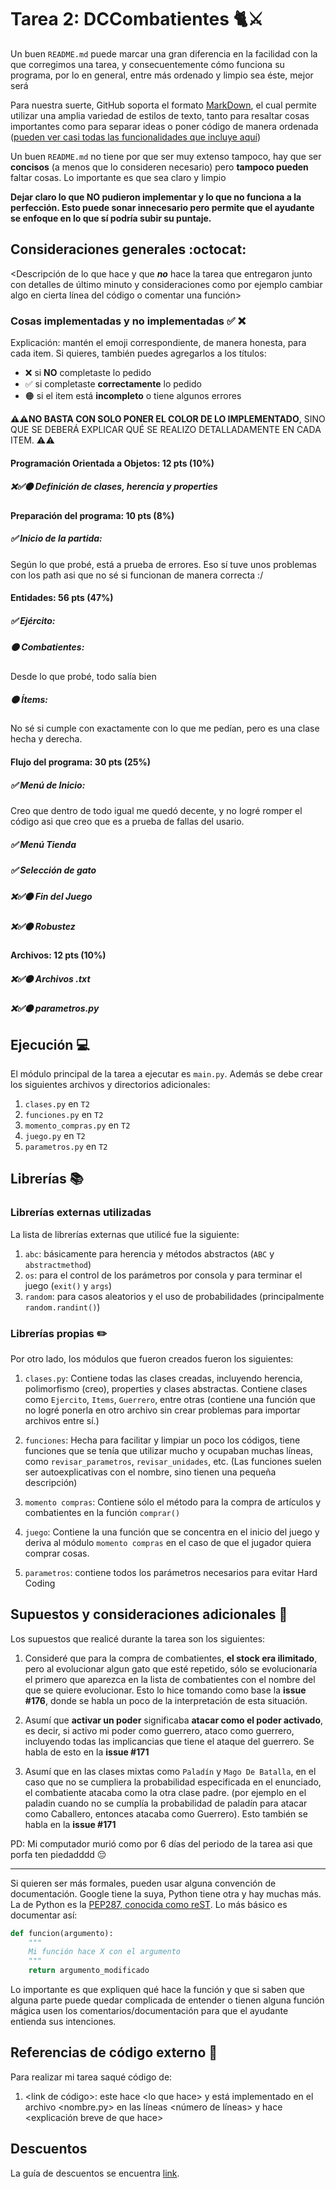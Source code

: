 # Tarea 2: DCCombatientes 🐈⚔️


Un buen ```README.md``` puede marcar una gran diferencia en la facilidad con la que corregimos una tarea, y consecuentemente cómo funciona su programa, por lo en general, entre más ordenado y limpio sea éste, mejor será 

Para nuestra suerte, GitHub soporta el formato [MarkDown](https://es.wikipedia.org/wiki/Markdown), el cual permite utilizar una amplia variedad de estilos de texto, tanto para resaltar cosas importantes como para separar ideas o poner código de manera ordenada ([pueden ver casi todas las funcionalidades que incluye aquí](https://github.com/adam-p/markdown-here/wiki/Markdown-Cheatsheet))

Un buen ```README.md``` no tiene por que ser muy extenso tampoco, hay que ser **concisos** (a menos que lo consideren necesario) pero **tampoco pueden** faltar cosas. Lo importante es que sea claro y limpio 

**Dejar claro lo que NO pudieron implementar y lo que no funciona a la perfección. Esto puede sonar innecesario pero permite que el ayudante se enfoque en lo que sí podría subir su puntaje.**

## Consideraciones generales :octocat:

<Descripción de lo que hace y que **_no_** hace la tarea que entregaron junto
con detalles de último minuto y consideraciones como por ejemplo cambiar algo
en cierta línea del código o comentar una función>

### Cosas implementadas y no implementadas :white_check_mark: :x:

Explicación: mantén el emoji correspondiente, de manera honesta, para cada item. Si quieres, también puedes agregarlos a los títulos:
- ❌ si **NO** completaste lo pedido
- ✅ si completaste **correctamente** lo pedido
- 🟠 si el item está **incompleto** o tiene algunos errores

**⚠️⚠️NO BASTA CON SOLO PONER EL COLOR DE LO IMPLEMENTADO**,
SINO QUE SE DEBERÁ EXPLICAR QUÉ SE REALIZO DETALLADAMENTE EN CADA ITEM.
⚠️⚠️

#### Programación Orientada a Objetos: 12 pts (10%)
##### ❌✅🟠 Definición de clases, herencia y *properties*

#### Preparación del programa: 10 pts (8%)
##### ✅ Inicio de la partida:
Según lo que probé, está a prueba de errores. Eso sí tuve unos problemas con los path asi que no sé si funcionan de manera correcta :/

#### Entidades: 56 pts (47%)
##### ✅ Ejército: 

##### 🟠 Combatientes:
Desde lo que probé, todo salía bien
##### 🟠 Ítems:
No sé si cumple con exactamente con lo que me pedían, pero es una clase hecha y derecha.

#### Flujo del programa: 30 pts (25%)
##### ✅ Menú de Inicio:
Creo que dentro de todo igual me quedó decente, y no logré romper el código asi que creo que es a prueba de fallas del usario.
##### ✅ Menú Tienda
##### ✅ Selección de gato
##### ❌✅🟠 Fin del Juego
##### ❌✅🟠 Robustez

#### Archivos: 12 pts (10%)
##### ❌✅🟠 Archivos .txt
##### ❌✅🟠 parametros.py


## Ejecución :computer:
El módulo principal de la tarea a ejecutar es  ```main.py```. Además se debe crear los siguientes archivos y directorios adicionales:
1. ```clases.py``` en ```T2```
2. ```funciones.py``` en ```T2``` 
3. ```momento_compras.py``` en ```T2```
4. ```juego.py``` en ```T2```
5. ```parametros.py``` en ```T2```


## Librerías :books:
### Librerías externas utilizadas
La lista de librerías externas que utilicé fue la siguiente:

1. ```abc```: básicamente para herencia y métodos abstractos (```ABC``` y ```abstractmethod```)
2. ```os```: para el control de los parámetros por consola y para terminar el juego (```exit()``` y ```args```)
3. ```random```: para casos aleatorios y el uso de probabilidades (principalmente ```random.randint()```)

### Librerías propias :pencil2:
Por otro lado, los módulos que fueron creados fueron los siguientes:

1. ```clases.py```: Contiene todas las clases creadas, incluyendo herencia, polimorfismo (creo), properties y clases abstractas. Contiene clases como  ```Ejercito```, ```Items```, ```Guerrero```, entre otras (contiene una función que no logré ponerla en otro archivo sin crear problemas para importar archivos entre sí.)

2. ```funciones```: Hecha para facilitar y limpiar un poco los códigos, tiene funciones que se tenía que utilizar mucho y ocupaban muchas líneas, como ```revisar_parametros```, ```revisar_unidades```, etc. (Las funciones suelen ser autoexplicativas con el nombre, sino tienen una pequeña descripción)

3. ```momento compras```: Contiene sólo el método para la compra de artículos y combatientes en la función ```comprar()```

4. ```juego```: Contiene la una función que se concentra en el inicio del juego y deriva al módulo ```momento compras``` en el caso de que el jugador quiera comprar cosas.

5. ```parametros```: contiene todos los parámetros necesarios para evitar Hard Coding

## Supuestos y consideraciones adicionales :thinking:
Los supuestos que realicé durante la tarea son los siguientes:

1. Consideré que para la compra de combatientes, **el stock era ilimitado**, pero al evolucionar algun gato que esté repetido, sólo se evolucionaría el primero que aparezca en la lista de combatientes con el nombre del que se quiere evolucionar. Esto lo hice tomando como base la **issue #176**, donde se habla un poco de la interpretación de esta situación. 

2. Asumí que **activar un poder** significaba **atacar como el poder activado**, es decir, si activo mi poder como guerrero, ataco como guerrero, incluyendo todas las implicancias que tiene el ataque del guerrero. Se habla de esto en la **issue #171**

3. Asumí que en las clases mixtas como ```Paladín``` y ```Mago De Batalla```, en el caso que no se cumpliera la probabilidad especificada en el enunciado, el combatiente atacaba como la otra clase padre. (por ejemplo en el paladin cuando no se cumplía la probabilidad de paladín para atacar como Caballero, entonces atacaba como Guerrero). Esto también se habla en la **issue #171**



PD: Mi computador murió como por 6 días del periodo de la tarea asi que porfa ten piedadddd :pensive:


-------

Si quieren ser más formales, pueden usar alguna convención de documentación. Google tiene la suya, Python tiene otra y hay muchas más. La de Python es la [PEP287, conocida como reST](https://www.python.org/dev/peps/pep-0287/). Lo más básico es documentar así:

```python
def funcion(argumento):
    """
    Mi función hace X con el argumento
    """
    return argumento_modificado
```
Lo importante es que expliquen qué hace la función y que si saben que alguna parte puede quedar complicada de entender o tienen alguna función mágica usen los comentarios/documentación para que el ayudante entienda sus intenciones.

## Referencias de código externo :book:

Para realizar mi tarea saqué código de:
1. \<link de código>: este hace \<lo que hace> y está implementado en el archivo <nombre.py> en las líneas <número de líneas> y hace <explicación breve de que hace>

## Descuentos
La guía de descuentos se encuentra [link](https://github.com/IIC2233/Syllabus/blob/main/Tareas/Bases%20Generales%20de%20Tareas%20-%20IIC2233.pdf).